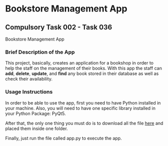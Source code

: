 # Bookstore Management App
## Compulsory Task 002 - Task 036

Bookstore Management App

### **Brief Description of the App**

This project, basically, creates an application for a bookshop in order to help the staff on the management of their books. 
With this app the staff can **add**, **delete**, **update**, and **find** any book stored in their database as well as check their availability.

### **Usage Instructions**

In order to be able to use the app, first you need to have Python installed in your machine.
Also, you will need to have one specific library installed in your Python Package: PyQt5.

After that, the only one thing you must do is to download all the file [here](https://github.com/miguelciancio/finalCapstone) and placed them inside one folder.

Finally, just run the file called app.py to execute the app.


